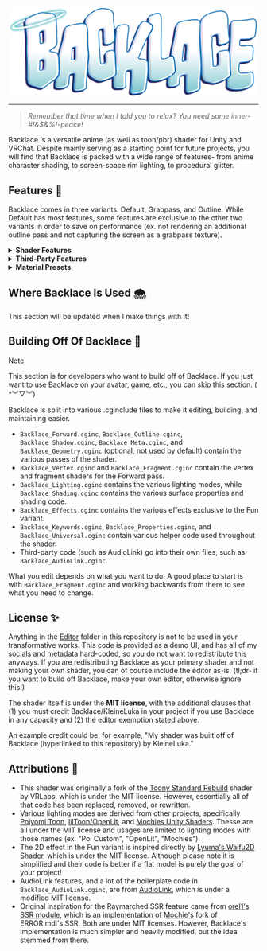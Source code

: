 <p align="left">
  <img src="./.assets/backlace.png" alt="Backlace Logo" width="500"/>
</p>

---

> *Remember that time when I told you to relax? You need some inner-#!&$&%!-peace!*

Backlace is a versatile anime (as well as toon/pbr) shader for Unity and VRChat. Despite mainly serving as a starting point for future projects, you will find that Backlace is packed with a wide range of features- from anime character shading, to screen-space rim lighting, to procedural glitter.

## Features 🌈
Backlace comes in three variants: Default, Grabpass, and Outline. While Default has most features, some features are exclusive to the other two variants in order to save on performance (ex. not rendering an additional outline pass and not capturing the screen as a grabpass texture).

<details>
  <summary><b>Shader Features</b></summary>

- Basic Texture Features (Albedo, Normal, etc.)
- Multiple Lighting Models (Backlace, PoiCustom, OpenLit, Standard, Mochie)
- Various Specular Modes (PBR, Anisotropic, Toon, Hair, Cloth)
- Various Diffuse Modes (PBR, Ramp Toon, Anime Toon)
- Light Direction Modes (Backlace, Forced, View Direction)
- Vertex Manipulation
- UV Manipulation
- UV Effects (Triplanar, Screenspace, Flipbook, Flowmap)
- Emission
- Light Limiting
- Rim Lighting
- Clearcoat
- Matcap
- Decal (2 Slots)
- Texture Post-Processing
- Cubemap Reflection
- Parallax Mapping (Fasty and Fancy)
- Subsurface Scattering
- Detail Mapping
- Dissolve Effect
- Pathing
- Depth Rim Lighting
- Shadow Map
- Glitter
- Distance Fading
- Iridescence
- Shadow Textures
- Flatten Model (2D Effect)
- World Aligned Textures
- VRChat Mirror Detection
- Touch Interactions
- Dithering
- Vertex Distortion
- Low Precision (PS1/Low-Poly)
- Refraction (Grabpass Variant Only)
- Fake Screen Space Reflections (Planar and Raymarched) (Grabpass Variant Only)
- Outline (Outline Variant Only)
</details>

<details>
  <summary><b>Third-Party Features</b></summary>

- AudioLink
- Super Plug Shader *(also need it installed)*
- LTCGI *(also need it installed)*
</details>

<details>
  <summary><b>Material Presets</b></summary>

Some preset values for the shader are also provided to help give you a starting point for various (typically more complex) materials. Some require specific variants to work.
- Fabric (Any Variant)
- Wet (Fun Variant)
- Slime (Fun Variant)
- Crystal (Fun Variant)
</details>

## Where Backlace Is Used 🌨️
This section will be updated when I make things with it!

## Building Off Of Backlace 🫧

> [!NOTE] 
> This section is for developers who want to build off of Backlace. If you just want to use Backlace on your avatar, game, etc., you can skip this section. ( \*︾▽︾)

Backlace is split into various .cginclude files to make it editing, building, and maintaining easier.
- `Backlace_Forward.cginc`, `Backlace_Outline.cginc`, `Backlace_Shadow.cginc`, `Backlace_Meta.cginc`, and `Backlace_Geometry.cginc` (optional, not used by default) contain the various passes of the shader.
- `Backlace_Vertex.cginc` and `Backlace_Fragment.cginc` contain the vertex and fragment shaders for the Forward pass.
- `Backlace_Lighting.cginc` contains the various lighting modes, while `Backlace_Shading.cginc` contains the various surface properties and shading code.
- `Backlace_Effects.cginc` contains the various effects exclusive to the Fun variant.
- `Backlace_Keywords.cginc`, `Backlace_Properties.cginc`, and `Backlace_Universal.cginc` contain various helper code used throughout the shader.
- Third-party code (such as AudioLink) go into their own files, such as `Backlace_AudioLink.cginc`.

What you edit depends on what you want to do. A good place to start is with `Backlace_Fragment.cginc` and working backwards from there to see what you need to change.

## License ✨
Anything in the [Editor](https://github.com/kleineluka/backlace/tree/main/Resources/Luka_Backlace/Editor) folder in this repository is not to be used in your transformative works. This code is provided as a demo UI, and has all of my socials and metadata hard-coded, so you do not want to redistribute this anyways. If you are redistributing Backlace as your primary shader and not making your own shader, you can of course include the editor as-is. (tl;dr- if you want to build off Backlace, make your own editor, otherwise ignore this!)

The shader itself is under the **MIT license**, with the additional clauses that (1) you must credit Backlace/KleineLuka in your project if you use Backlace in any capacity and (2) the editor exemption stated above. 

An example credit could be, for example, "My shader was built off of Backlace (hyperlinked to this repository) by KleineLuka."

## Attributions 🎨
- This shader was originally a fork of the [Toony Standard Rebuild](https://github.com/VRLabs/Toony-Standard-Rebuild) shader by VRLabs, which is under the MIT license. However, essentially all of that code has been replaced, removed, or rewritten.
- Various lighting modes are derived from other projects, specifically [Poiyomi Toon](https://github.com/poiyomi/PoiyomiToonShader), [lilToon/OpenLit](https://github.com/lilxyzw/lilToon), and [Mochies Unity Shaders](https://github.com/MochiesCode/Mochies-Unity-Shaders/). Thesse are all under the MIT license and usages are limited to lighting modes with those names (ex. \"Poi Custom\", \"OpenLit\", \"Mochies\").
- The 2D effect in the Fun variant is inspired directly by [Lyuma's Waifu2D Shader](https://github.com/lyuma/LyumaShader), which is under the MIT license. Although  please note it is simplified and their code is better if a flat model is purely the goal of your project!
- AudioLink features, and a lot of the boilerplate code in `Backlace_AudioLink.cginc`, are from [AudioLink](https://github.com/llealloo/audiolink), which is under a modified MIT license.
- Original inspiration for the Raymarched SSR feature came from [orel1's SSR module](github.com/orels1/orels-Unity-Shaders), which is an implementation of [Mochie's](https://github.com/MochiesCode/Mochies-Unity-Shaders/) fork of ERROR.mdl's SSR. Both are under MIT licenses. However, Backlace's implementation is much simpler and heavily modified, but the idea stemmed from there.
